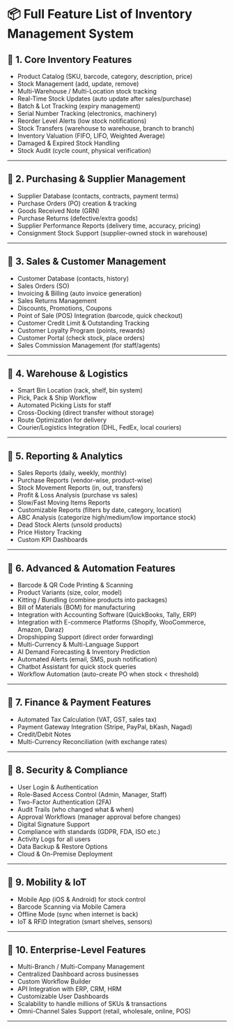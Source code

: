 # 📦 Full Feature List of Inventory Management System  

## 🔹 1. Core Inventory Features

- Product Catalog (SKU, barcode, category, description, price)  
- Stock Management (add, update, remove)  
- Multi-Warehouse / Multi-Location stock tracking  
- Real-Time Stock Updates (auto update after sales/purchase)  
- Batch & Lot Tracking (expiry management)  
- Serial Number Tracking (electronics, machinery)  
- Reorder Level Alerts (low stock notifications)  
- Stock Transfers (warehouse to warehouse, branch to branch)  
- Inventory Valuation (FIFO, LIFO, Weighted Average)  
- Damaged & Expired Stock Handling  
- Stock Audit (cycle count, physical verification)            

---

## 🔹 2. Purchasing & Supplier Management
- Supplier Database (contacts, contracts, payment terms)  
- Purchase Orders (PO) creation & tracking  
- Goods Received Note (GRN)  
- Purchase Returns (defective/extra goods)  
- Supplier Performance Reports (delivery time, accuracy, pricing)  
- Consignment Stock Support (supplier-owned stock in warehouse)  

---

## 🔹 3. Sales & Customer Management
- Customer Database (contacts, history)  
- Sales Orders (SO)  
- Invoicing & Billing (auto invoice generation)  
- Sales Returns Management  
- Discounts, Promotions, Coupons  
- Point of Sale (POS) Integration (barcode, quick checkout)  
- Customer Credit Limit & Outstanding Tracking  
- Customer Loyalty Program (points, rewards)  
- Customer Portal (check stock, place orders)  
- Sales Commission Management (for staff/agents)  

---

## 🔹 4. Warehouse & Logistics
- Smart Bin Location (rack, shelf, bin system)  
- Pick, Pack & Ship Workflow  
- Automated Picking Lists for staff  
- Cross-Docking (direct transfer without storage)  
- Route Optimization for delivery  
- Courier/Logistics Integration (DHL, FedEx, local couriers)  

---

## 🔹 5. Reporting & Analytics
- Sales Reports (daily, weekly, monthly)  
- Purchase Reports (vendor-wise, product-wise)  
- Stock Movement Reports (in, out, transfers)  
- Profit & Loss Analysis (purchase vs sales)  
- Slow/Fast Moving Items Reports  
- Customizable Reports (filters by date, category, location)  
- ABC Analysis (categorize high/medium/low importance stock)  
- Dead Stock Alerts (unsold products)  
- Price History Tracking  
- Custom KPI Dashboards  

---

## 🔹 6. Advanced & Automation Features
- Barcode & QR Code Printing & Scanning  
- Product Variants (size, color, model)  
- Kitting / Bundling (combine products into packages)  
- Bill of Materials (BOM) for manufacturing  
- Integration with Accounting Software (QuickBooks, Tally, ERP)  
- Integration with E-commerce Platforms (Shopify, WooCommerce, Amazon, Daraz)  
- Dropshipping Support (direct order forwarding)  
- Multi-Currency & Multi-Language Support  
- AI Demand Forecasting & Inventory Prediction  
- Automated Alerts (email, SMS, push notification)  
- Chatbot Assistant for quick stock queries  
- Workflow Automation (auto-create PO when stock < threshold)  

---

## 🔹 7. Finance & Payment Features
- Automated Tax Calculation (VAT, GST, sales tax)  
- Payment Gateway Integration (Stripe, PayPal, bKash, Nagad)  
- Credit/Debit Notes  
- Multi-Currency Reconciliation (with exchange rates)  

---

## 🔹 8. Security & Compliance
- User Login & Authentication  
- Role-Based Access Control (Admin, Manager, Staff)  
- Two-Factor Authentication (2FA)  
- Audit Trails (who changed what & when)  
- Approval Workflows (manager approval before changes)  
- Digital Signature Support  
- Compliance with standards (GDPR, FDA, ISO etc.)  
- Activity Logs for all users  
- Data Backup & Restore Options  
- Cloud & On-Premise Deployment  

---

## 🔹 9. Mobility & IoT
- Mobile App (iOS & Android) for stock control  
- Barcode Scanning via Mobile Camera  
- Offline Mode (sync when internet is back)  
- IoT & RFID Integration (smart shelves, sensors)  

---

## 🔹 10. Enterprise-Level Features
- Multi-Branch / Multi-Company Management  
- Centralized Dashboard across businesses  
- Custom Workflow Builder  
- API Integration with ERP, CRM, HRM  
- Customizable User Dashboards  
- Scalability to handle millions of SKUs & transactions  
- Omni-Channel Sales Support (retail, wholesale, online, POS)  

---



